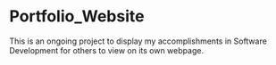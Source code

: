 # Portfolio_Website

This is an ongoing project to display my accomplishments 
in Software Development for others to view on its own
webpage.
